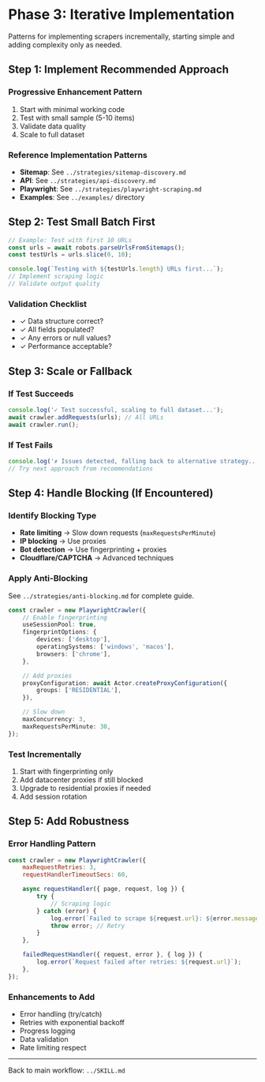 # Phase 3: Iterative Implementation

Patterns for implementing scrapers incrementally, starting simple and adding complexity only as needed.

## Step 1: Implement Recommended Approach

### Progressive Enhancement Pattern

1. Start with minimal working code
2. Test with small sample (5-10 items)
3. Validate data quality
4. Scale to full dataset

### Reference Implementation Patterns

- **Sitemap**: See `../strategies/sitemap-discovery.md`
- **API**: See `../strategies/api-discovery.md`
- **Playwright**: See `../strategies/playwright-scraping.md`
- **Examples**: See `../examples/` directory

## Step 2: Test Small Batch First

```javascript
// Example: Test with first 10 URLs
const urls = await robots.parseUrlsFromSitemaps();
const testUrls = urls.slice(0, 10);

console.log(`Testing with ${testUrls.length} URLs first...`);
// Implement scraping logic
// Validate output quality
```

### Validation Checklist

- ✓ Data structure correct?
- ✓ All fields populated?
- ✓ Any errors or null values?
- ✓ Performance acceptable?

## Step 3: Scale or Fallback

### If Test Succeeds

```javascript
console.log('✓ Test successful, scaling to full dataset...');
await crawler.addRequests(urls); // All URLs
await crawler.run();
```

### If Test Fails

```javascript
console.log('✗ Issues detected, falling back to alternative strategy...');
// Try next approach from recommendations
```

## Step 4: Handle Blocking (If Encountered)

### Identify Blocking Type

- **Rate limiting** → Slow down requests (`maxRequestsPerMinute`)
- **IP blocking** → Use proxies
- **Bot detection** → Use fingerprinting + proxies
- **Cloudflare/CAPTCHA** → Advanced techniques

### Apply Anti-Blocking

See `../strategies/anti-blocking.md` for complete guide.

```typescript
const crawler = new PlaywrightCrawler({
    // Enable fingerprinting
    useSessionPool: true,
    fingerprintOptions: {
        devices: ['desktop'],
        operatingSystems: ['windows', 'macos'],
        browsers: ['chrome'],
    },

    // Add proxies
    proxyConfiguration: await Actor.createProxyConfiguration({
        groups: ['RESIDENTIAL'],
    }),

    // Slow down
    maxConcurrency: 3,
    maxRequestsPerMinute: 30,
});
```

### Test Incrementally

1. Start with fingerprinting only
2. Add datacenter proxies if still blocked
3. Upgrade to residential proxies if needed
4. Add session rotation

## Step 5: Add Robustness

### Error Handling Pattern

```javascript
const crawler = new PlaywrightCrawler({
    maxRequestRetries: 3,
    requestHandlerTimeoutSecs: 60,

    async requestHandler({ page, request, log }) {
        try {
            // Scraping logic
        } catch (error) {
            log.error(`Failed to scrape ${request.url}: ${error.message}`);
            throw error; // Retry
        }
    },

    failedRequestHandler({ request, error }, { log }) {
        log.error(`Request failed after retries: ${request.url}`);
    },
});
```

### Enhancements to Add

- Error handling (try/catch)
- Retries with exponential backoff
- Progress logging
- Data validation
- Rate limiting respect

---

Back to main workflow: `../SKILL.md`
